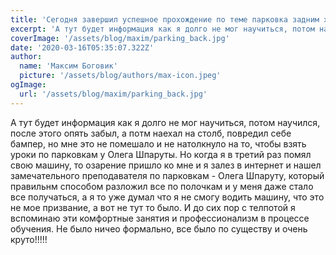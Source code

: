 ```yaml
---
title: 'Сегодня завершил успешное прохождение по теме парковка задним ходом Максим Боговик'
excerpt: 'А тут будет информация как я долго не мог научиться, потом научился....'
coverImage: '/assets/blog/maxim/parking_back.jpg'
date: '2020-03-16T05:35:07.322Z'
author:
  name: 'Максим Боговик'
  picture: '/assets/blog/authors/max-icon.jpeg'
ogImage:
  url: '/assets/blog/maxim/parking_back.jpg'
---
```


А тут будет информация как я долго не мог научиться, потом научился, после этого опять забыл, а потм наехал на столб, повредил себе бампер, но мне это не помешало и не натолкнуло на то, чтобы взять уроки по парковкам у Олега Шпаруты. Но когда я в третий раз помял свою машину, то озарение пришло ко мне и я залез в интернет и нашел замечательного преподавателя по парковкам - Олега Шпаруту, который правильнм способом разложил все по полочкам и у меня даже стало все получаться, а я то уже думал что я не смогу водить машину, что это не мое призвание, а вот не тут то было. И до сих пор с телпотой я вспоминаю эти комфортные занятия и профессионализм в процессе обучения. Не было ничео формально, все было по существу и очень круто!!!!!
